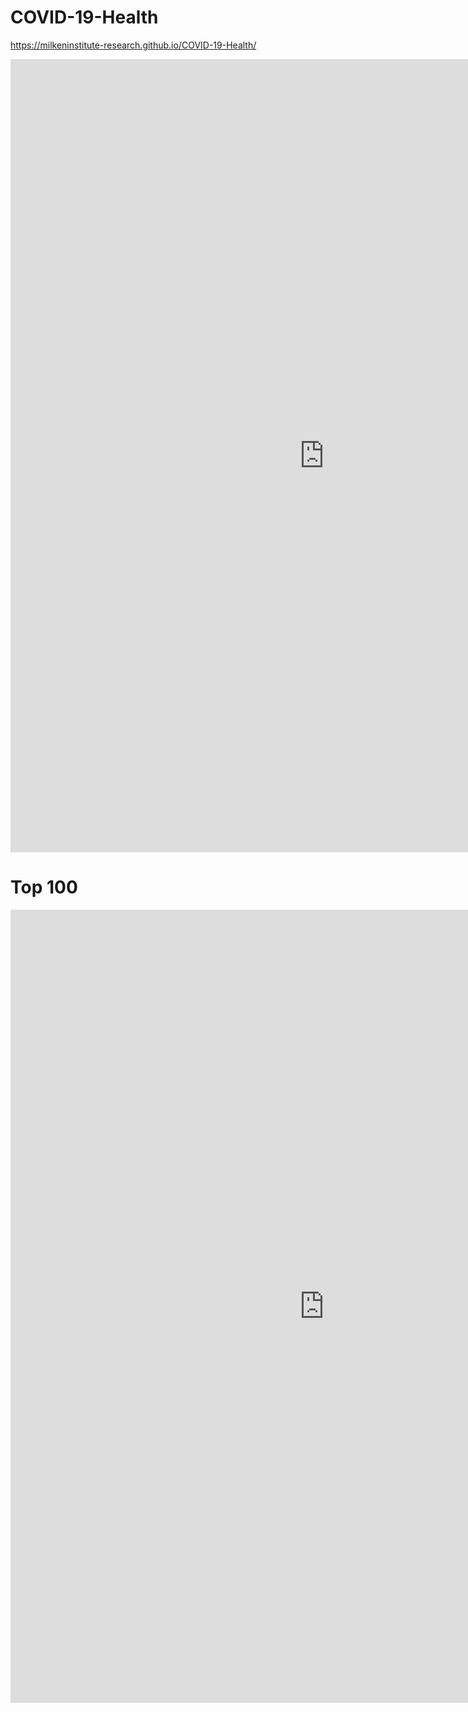 # COVID-19-Health
https://milkeninstitute-research.github.io/COVID-19-Health/

<center><iframe src="https://public.tableau.com/shared/R5PFQFSS2?:display_count=y&:embed=y&:display_count=yes&:toolbar=no" width="1004" height="1269" frameborder="0"></iframe></center>

# Top 100

<center><iframe src="
https://public.tableau.com/views/Top100_15888924314820/Dashboard1?:display_count=y&:embed=y&:display_count=yes&:toolbar=no" width="1004" height="1269" frameborder="0"></iframe></center>
